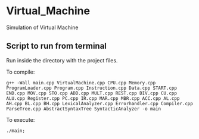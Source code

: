 # Virtual_Machine

Simulation of Virtual Machine

## Script to run from terminal

Run inside the directory with the project files.

To compile:

```
g++ -Wall main.cpp VirtualMachine.cpp CPU.cpp Memory.cpp ProgramLoader.cpp Program.cpp Instruction.cpp Data.cpp START.cpp END.cpp MOV.cpp STO.cpp ADD.cpp MULT.cpp REST.cpp DIV.cpp CU.cpp ALU.cpp Register.cpp PC.cpp IR.cpp MAR.cpp MBR.cpp ACC.cpp AL.cpp AH.cpp BL.cpp BH.cpp LexicalAnalyzer.cpp Errorhandler.cpp Compiler.cpp ParseTree.cpp AbstractSyntaxTree SyntacticAnalyzer -o main
```
To execute:

```
./main;
```
